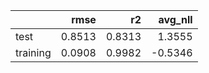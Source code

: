 |          |   rmse |     r2 |   avg_nll |
|:---------|-------:|-------:|----------:|
| test     | 0.8513 | 0.8313 |    1.3555 |
| training | 0.0908 | 0.9982 |   -0.5346 |